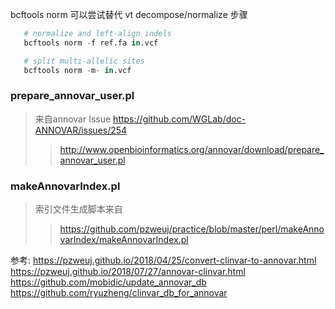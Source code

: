 
bcftools norm 可以尝试替代 vt decompose/normalize 步骤
```python
   # normalize and left-align indels
   bcftools norm -f ref.fa in.vcf

   # split multi-allelic sites
   bcftools norm -m- in.vcf
```

### prepare_annovar_user.pl
>来自annovar Issue  https://github.com/WGLab/doc-ANNOVAR/issues/254
>>http://www.openbioinformatics.org/annovar/download/prepare_annovar_user.pl

### makeAnnovarIndex.pl
>索引文件生成脚本来自
>>https://github.com/pzweuj/practice/blob/master/perl/makeAnnovarIndex/makeAnnovarIndex.pl

参考:
https://pzweuj.github.io/2018/04/25/convert-clinvar-to-annovar.html
https://pzweuj.github.io/2018/07/27/annovar-clinvar.html
https://github.com/mobidic/update_annovar_db
https://github.com/ryuzheng/clinvar_db_for_annovar
